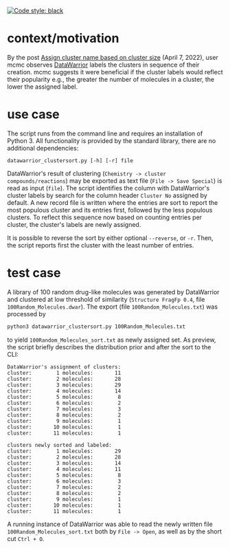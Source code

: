 <a href="https://github.com/psf/black"><img alt="Code style: black" src="https://img.shields.io/badge/code%20style-black-000000.svg"></a>

# context/motivation

By the post [Assign cluster name based on cluster
size](https://openmolecules.org/forum/index.php?t=msg&th=586&goto=1587&#msg_1587)
(April 7, 2022), user mcmc observes
[DataWarrior](https://openmolecules.org/datawarrior/index.html) labels
the clusters in sequence of their creation. mcmc suggests it were
beneficial if the cluster labels would reflect their popularity e.g.,
the greater the number of molecules in a cluster, the lower the assigned
label.

# use case

The script runs from the command line and requires an installation of
Python 3. All functionality is provided by the standard library, there
are no additional dependencies:

``` shell
datawarrior_clustersort.py [-h] [-r] file
```

DataWarrior's result of clustering (`Chemistry -> cluster
  compounds/reactions`) may be exported as text file (`File -> Save
  Special`) is read as input (`file`). The script identifies the column
with DataWarrior's cluster labels by search for the column header
`Cluster No` assigned by default. A new record file is written where the
entries are sort to report the most populous cluster and its entries
first, followed by the less populous clusters. To reflect this sequence
now based on counting entries per cluster, the cluster's labels are
newly assigned.

It is possible to reverse the sort by either optional `--reverse`, or
`-r`. Then, the script reports first the cluster with the least number
of entries.

# test case

A library of 100 random drug-like molecules was generated by DataWarrior
and clustered at low threshold of similarity (`Structure
  FragFp 0.4`, file `100Random_Molecules.dwar`). The export (file
`100Random_Molecules.txt`) was processed by

``` bash
python3 datawarrior_clustersort.py 100Random_Molecules.txt
```

to yield `100Random_Molecules_sort.txt` as newly assigned set. As
preview, the script briefly describes the distribution prior and after
the sort to the CLI:

    DataWarrior's assignment of clusters:
    cluster:        1 molecules:       11
    cluster:        2 molecules:       28
    cluster:        3 molecules:       29
    cluster:        4 molecules:       14
    cluster:        5 molecules:        8
    cluster:        6 molecules:        2
    cluster:        7 molecules:        3
    cluster:        8 molecules:        2
    cluster:        9 molecules:        1
    cluster:       10 molecules:        1
    cluster:       11 molecules:        1

    clusters newly sorted and labeled:
    cluster:        1 molecules:       29
    cluster:        2 molecules:       28
    cluster:        3 molecules:       14
    cluster:        4 molecules:       11
    cluster:        5 molecules:        8
    cluster:        6 molecules:        3
    cluster:        7 molecules:        2
    cluster:        8 molecules:        2
    cluster:        9 molecules:        1
    cluster:       10 molecules:        1
    cluster:       11 molecules:        1

A running instance of DataWarrior was able to read the newly written
file `100Random_Molecules_sort.txt` both by `File -> Open`, as well as
by the short cut `Ctrl + O`.

